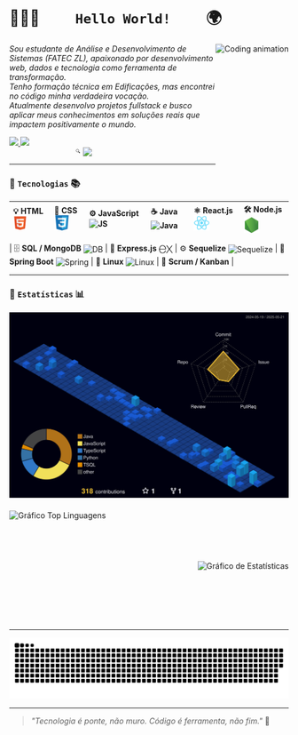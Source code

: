 # 🧑🏻‍💻 `     Hello World!     ` 🌍

<img src="https://media.giphy.com/media/qgQUggAC3Pfv687qPC/giphy.gif" height="250px" align="right" alt="Coding animation">

_Sou estudante de Análise e Desenvolvimento de Sistemas (FATEC ZL), apaixonado por desenvolvimento web, dados e tecnologia como ferramenta de transformação._  
_Tenho formação técnica em Edificações, mas encontrei no código minha verdadeira vocação._  
_Atualmente desenvolvo projetos fullstack e busco aplicar meus conhecimentos em soluções reais que impactem positivamente o mundo._

<div align="left">
  <a href="https://www.linkedin.com/in/wmv" target="_blank">
    <img src="https://img.shields.io/badge/LinkedIn-0077B5?style=for-the-badge&logo=linkedin&logoColor=white">
  </a>
  <a href="mailto:wmvwallace@gmail.com" target="_blank">
    <img src="https://img.shields.io/badge/-Gmail-%23333?style=for-the-badge&logo=gmail&logoColor=white">
  </a>
  <span style="display: flex; align-items: center; margin-left: 120px;">
    <span style="font-size: 8px; margin-right: 5px;">🔍</span>
    <img src="https://profile-counter.glitch.me/IWMVI/count.svg" style="width: 140px;">
  </span>
</div>

---

### 🔸 `Tecnologias` 📚

| 💡 **HTML** <img align="center" alt="HTML" height="25" width="25" src="https://raw.githubusercontent.com/devicons/devicon/master/icons/html5/html5-original.svg"> | 🎨 **CSS** <img align="center" alt="CSS" height="28" width="28" src="https://raw.githubusercontent.com/devicons/devicon/master/icons/css3/css3-original.svg"> | ⚙️ **JavaScript** <img align="center" alt="JS" height="30" width="30" src="https://img.icons8.com/?size=48&id=108784&format=png"> | ☕ **Java** <img align="center" alt="Java" height="28" width="28" src="https://cdn.jsdelivr.net/gh/devicons/devicon/icons/java/java-original.svg"> | ⚛️ **React.js** <img align="center" alt="React" height="28" width="28" src="https://raw.githubusercontent.com/devicons/devicon/master/icons/react/react-original.svg"> | 🛠 **Node.js** <img align="center" alt="Node" height="28" width="28" src="https://raw.githubusercontent.com/devicons/devicon/master/icons/nodejs/nodejs-original.svg"> |
| :---------------------------------------------------------------------------------------------------------------------------------------------------------------- | :------------------------------------------------------------------------------------------------------------------------------------------------------------ | :-------------------------------------------------------------------------------------------------------------------------------- | :------------------------------------------------------------------------------------------------------------------------------------------------- | :--------------------------------------------------------------------------------------------------------------------------------------------------------------------- | :-------------------------------------------------------------------------------------------------------------------------------------------------------------------- |

| 🗄 **SQL / MongoDB** <img align="center" alt="DB" height="28" width="28" src="https://cdn.jsdelivr.net/gh/devicons/devicon/icons/mysql/mysql-original.svg"> | 🧩 **Express.js** <img align="center" alt="Express" height="25" width="25" src="https://raw.githubusercontent.com/devicons/devicon/master/icons/express/express-original.svg"> | ⚙️ **Sequelize** <img align="center" alt="Sequelize" height="28" width="28" src="https://cdn.jsdelivr.net/gh/devicons/devicon/icons/sequelize/sequelize-original.svg"> | 🌱 **Spring Boot** <img align="center" alt="Spring" height="28" width="28" src="https://cdn.jsdelivr.net/gh/devicons/devicon/icons/spring/spring-original.svg"> | 🐧 **Linux** <img align="center" alt="Linux" height="28" width="28" src="https://cdn.jsdelivr.net/gh/devicons/devicon/icons/linux/linux-original.svg"> | 🔁 **Scrum / Kanban** | 

---

### 🔸 `Estatísticas` 📊

<img src="./profile-3d-contrib/profile-night-view.svg" alt="Gráfico de contribuições 3D" style="max-width: 100%; height: auto; margin-bottom: 20px;" />

<div style="display: flex; justify-content: space-between; align-items: center; width: 100%; gap: 20px;">
  <img
    src="https://github-readme-stats.vercel.app/api/top-langs/?username=IWMVI&layout=compact&langs_count=10&theme=tokyonight&custom_title=Tecnologias"
    alt="Gráfico Top Linguagens"
    style="flex: 1 1 0; height: 200px; max-width: 100%; object-fit: contain;"
  />
  
  <img
    src="https://github-readme-stats.vercel.app/api?username=IWMVI&show_icons=true&theme=tokyonight&include_all_commits=true&locale=pt-br&count_private=true&token=SEU_TOKEN_AQUI"
    alt="Gráfico de Estatísticas"
    style="flex: 1 1 0; height: 200px; max-width: 100%; object-fit: contain;"
  />
</div>

---

![Snake animation](https://raw.githubusercontent.com/IWMVI/IWMVI/main/dist/github-contribution-grid-snake-dark.svg)

---

> _"Tecnologia é ponte, não muro. Código é ferramenta, não fim."_ 🚀
